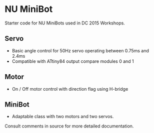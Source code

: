 NU MiniBot
===

Starter code for NU MiniBots used in DC 2015 Workshops.

Servo
---
+ Basic angle control for 50Hz servo operating between 0.75ms and 2.4ms
+ Compatible with ATtiny84 output compare modules 0 and 1

Motor
---
+ On / Off motor control with direction flag using H-bridge

MiniBot
---
+ Adaptable class with two motors and two servos.

Consult comments in source for more detailed documentation.
